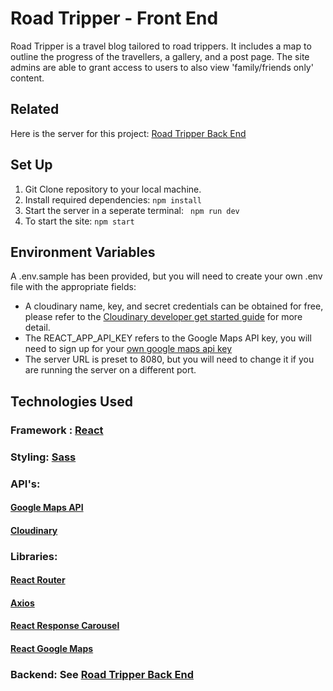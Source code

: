 # Road Tripper - Front End
Road Tripper is a travel blog tailored to road trippers. It includes a map to outline the progress of the travellers, a gallery, and a post page. The site admins are able to grant access to users to also view 'family/friends only' content. 

## Related
Here is the server for this project:
[Road Tripper Back End](https://github.com/erit27/road-tripper-backend)

## Set Up
1. Git Clone repository to your local machine. 
2. Install required dependencies: 
``` npm install ```
3. Start the server in a seperate terminal:
``` npm run dev```
4. To start the site: 
``` npm start ```

## Environment Variables
A .env.sample has been provided, but you will need to create your own .env file with the appropriate fields: 
* A cloudinary name, key, and secret credentials can be obtained for free, please refer to the [Cloudinary developer get started guide](https://cloudinary.com/documentation/how_to_integrate_cloudinary) for more detail. 
* The REACT_APP_API_KEY refers to the Google Maps API key, you will need to sign up for your [own google maps api key](https://developers.google.com/maps)
* The server URL is preset to 8080, but you will need to change it if you are running the server on a different port.

## Technologies Used
### Framework : [React](https://reactjs.org/)
### Styling: [Sass](https://sass-lang.com/documentation/js-api/)
### API's: 
#### [Google Maps API](https://developers.google.com/maps)
#### [Cloudinary](https://cloudinary.com/)

### Libraries:
#### [React Router](https://www.npmjs.com/package/react-router-dom)
#### [Axios](https://www.npmjs.com/package/axios)
#### [React Response Carousel](https://www.npmjs.com/package/react-responsive-carousel)
#### [React Google Maps](https://www.npmjs.com/package/react-google-maps)

### Backend: See [Road Tripper Back End](https://github.com/erit27/road-tripper-backend)
